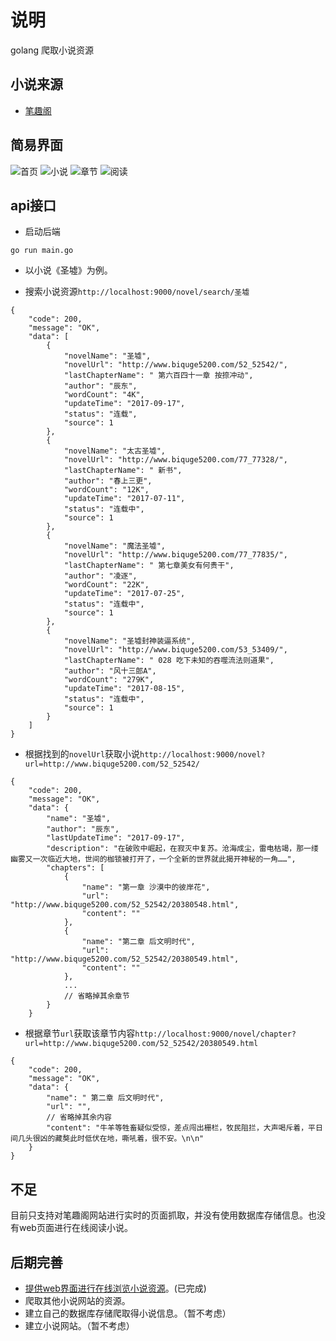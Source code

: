 # 说明

golang 爬取小说资源

## 小说来源

* [笔趣阁](http://www.biquge5200.com/)

## 简易界面

![首页](https://raw.githubusercontent.com/xuanbo/novel/master/pic/home.png)
![小说](https://raw.githubusercontent.com/xuanbo/novel/master/pic/novel.png)
![章节](https://raw.githubusercontent.com/xuanbo/novel/master/pic/chapter.png)
![阅读](https://raw.githubusercontent.com/xuanbo/novel/master/pic/read.png)

## api接口

* 启动后端

```
go run main.go
```

* 以小说《圣墟》为例。

* 搜索小说资源`http://localhost:9000/novel/search/圣墟`

```
{
    "code": 200,
    "message": "OK",
    "data": [
        {
            "novelName": "圣墟",
            "novelUrl": "http://www.biquge5200.com/52_52542/",
            "lastChapterName": " 第六百四十一章 按捺冲动",
            "author": "辰东",
            "wordCount": "4K",
            "updateTime": "2017-09-17",
            "status": "连载",
            "source": 1
        },
        {
            "novelName": "太古圣墟",
            "novelUrl": "http://www.biquge5200.com/77_77328/",
            "lastChapterName": " 新书",
            "author": "春上三更",
            "wordCount": "12K",
            "updateTime": "2017-07-11",
            "status": "连载中",
            "source": 1
        },
        {
            "novelName": "魔法圣墟",
            "novelUrl": "http://www.biquge5200.com/77_77835/",
            "lastChapterName": " 第七章美女有何贵干",
            "author": "凌逐",
            "wordCount": "22K",
            "updateTime": "2017-07-25",
            "status": "连载中",
            "source": 1
        },
        {
            "novelName": "圣墟封神装逼系统",
            "novelUrl": "http://www.biquge5200.com/53_53409/",
            "lastChapterName": " 028 吃下未知的吞噬流法则道果",
            "author": "风十三郎A",
            "wordCount": "279K",
            "updateTime": "2017-08-15",
            "status": "连载中",
            "source": 1
        }
    ]
}
```

* 根据找到的`novelUrl`获取小说`http://localhost:9000/novel?url=http://www.biquge5200.com/52_52542/`

```
{
    "code": 200,
    "message": "OK",
    "data": {
        "name": "圣墟",
        "author": "辰东",
        "lastUpdateTime": "2017-09-17",
        "description": "在破败中崛起，在寂灭中复苏。沧海成尘，雷电枯竭，那一缕幽雾又一次临近大地，世间的枷锁被打开了，一个全新的世界就此揭开神秘的一角……",
        "chapters": [
            {
                "name": "第一章 沙漠中的彼岸花",
                "url": "http://www.biquge5200.com/52_52542/20380548.html",
                "content": ""
            },
            {
                "name": "第二章 后文明时代",
                "url": "http://www.biquge5200.com/52_52542/20380549.html",
                "content": ""
            },
            ...
            // 省略掉其余章节
        }
    }
```

* 根据章节`url`获取该章节内容`http://localhost:9000/novel/chapter?url=http://www.biquge5200.com/52_52542/20380549.html`

```
{
    "code": 200,
    "message": "OK",
    "data": {
        "name": " 第二章 后文明时代",
        "url": "",
        // 省略掉其余内容
        "content": "牛羊等牲畜疑似受惊，差点闯出栅栏，牧民阻拦，大声喝斥着，平日间几头很凶的藏獒此时低伏在地，嘶吼着，很不安。\n\n"
    }
}
```

## 不足

目前只支持对笔趣阁网站进行实时的页面抓取，并没有使用数据库存储信息。也没有web页面进行在线阅读小说。

## 后期完善

* [提供web界面进行在线浏览小说资源](https://github.com/xuanbo/novel/blob/master/UI.MD)。(已完成)
* 爬取其他小说网站的资源。
* 建立自己的数据库存储爬取得小说信息。（暂不考虑）
* 建立小说网站。（暂不考虑）